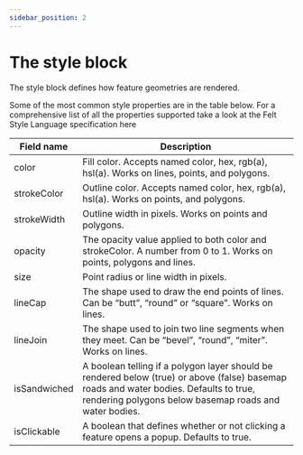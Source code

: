 ```yaml
---
sidebar_position: 2
---
```


# The style block

The style block defines how feature geometries are rendered.

Some of the most common style properties are in the table below. For a comprehensive list of all the properties supported take a look at the Felt Style Language specification here

| Field name | Description |
| --- | --- |
| color | Fill color. Accepts named color, hex, rgb(a), hsl(a). Works on lines, points, and polygons. |
| strokeColor | Outline color. Accepts named color, hex, rgb(a), hsl(a). Works on points, and polygons. |
| strokeWidth | Outline width in pixels. Works on points and polygons. |
| opacity | The opacity value applied to both color and strokeColor. A number from 0 to 1. Works on points, polygons and lines. |
| size | Point radius or line width in pixels. |
| lineCap | The shape used to draw the end points of lines. Can be “butt”, “round” or “square”. Works on lines. |
| lineJoin | The shape used to join two line segments when they meet. Can be “bevel”, “round”, “miter”. Works on lines. |
| isSandwiched | A boolean telling if a polygon layer should be rendered below (true) or above (false) basemap roads and water bodies. Defaults to true, rendering polygons below basemap roads and water bodies. |
| isClickable | A boolean that defines whether or not clicking a feature opens a popup. Defaults to true. |